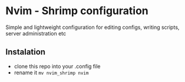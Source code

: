 # Nvim - Shrimp configuration
Simple and lightweight configuration for editing configs, writing scripts, server administration etc

## Instalation
- clone this repo into your .config file
- rename it ```mv nvim_shrimp nvim```

